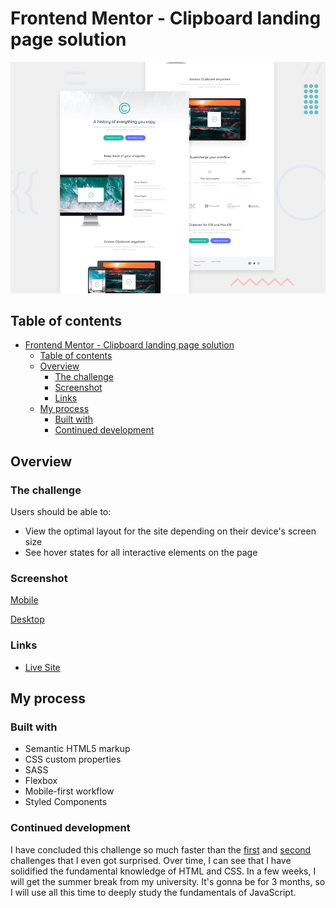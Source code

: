 # Frontend Mentor - Clipboard landing page solution

![Preview](design/desktop-preview.jpg)

## Table of contents

- [Frontend Mentor - Clipboard landing page solution](#frontend-mentor---clipboard-landing-page-solution)
  - [Table of contents](#table-of-contents)
  - [Overview](#overview)
    - [The challenge](#the-challenge)
    - [Screenshot](#screenshot)
    - [Links](#links)
  - [My process](#my-process)
    - [Built with](#built-with)
    - [Continued development](#continued-development)

## Overview

### The challenge

Users should be able to:

- View the optimal layout for the site depending on their device's screen size
- See hover states for all interactive elements on the page

### Screenshot

[Mobile](./design/Mobile.png)

[Desktop](./design/Desktop.png)

### Links

- [Live Site](https://third-project-clipboard-landing-page.netlify.app/)

## My process

### Built with

- Semantic HTML5 markup
- CSS custom properties
- SASS
- Flexbox
- Mobile-first workflow
- Styled Components



### Continued development

I have concluded this challenge so much faster than the [first](https://github.com/isaacnovaes/fylo-dark-theme-landing-page) and [second](https://github.com/isaacnovaes/huddle-landing-page-with-curved-sections) challenges that I even got surprised. Over time, I can see that I have solidified the fundamental knowledge of HTML and CSS. In a few weeks, I will get the summer break from my university. It's gonna be for 3 months, so I will use all this time to deeply study the fundamentals of JavaScript. 





